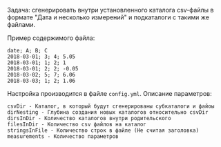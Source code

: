 Задача: сгенерировать внутри установленного каталога csv-файлы в формате "Дата и несколько измерений" и подкаталоги с такими же файлами. 

Пример содержимого файла:
```
date; A; B; C
2018-03-01; 3; 4; 5.05
2018-03-01; 1; 2; 1
2018-03-01; 2; 2; -0.05
2018-03-02; 5; 7; 6.06
2018-03-03; 1; 2; 1.06
```

Настройка производится в файле `config.yml`. Описание параметров:
```
csvDir - Каталог, в который будут сгенерированы субкаталоги и файоы
dirNesting - Глубина создания новых каталогов относительно csvDir
dirsInDir - Количество каталогов внутри родительского
filesInDir - Количество csv файлов на каталог
stringsInFile - Количество строк в файле (Не считая заголовка)
measurements - Количество параметров
```